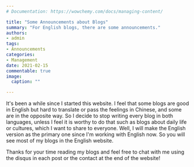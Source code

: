 ```yaml
---
# Documentation: https://wowchemy.com/docs/managing-content/

title: "Some Announcements about Blogs"
summary: "For English blogs, there are some announcements."
authors: 
- admin
tags: 
- Announcements
categories:
- Management
date: 2021-02-15
commentable: true
image:
  caption: ""

---
```


It's been a while since I started this website. I feel that some blogs are good in English but hard to translate or pass the feelings in Chinese, and some are in the opposite way. So I decide to stop writing every blog in both languages, unless I feel it is worthy to do that such as blogs about daily life or cultures, which I want to share to everyone. Well, I will make the English version as the primary one since I'm working with English now. So you will see most of my blogs in the English website.

Thanks for your time reading my blogs and feel free to chat with me using the disqus in each post or the contact at the end of the website!